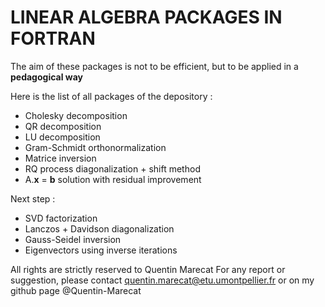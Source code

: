 # LINEAR ALGEBRA PACKAGES IN FORTRAN

The aim of these packages is not to be efficient, but to be applied in a **pedagogical way**

Here is the list of all packages of the depository :
* Cholesky decomposition
* QR decomposition
* LU decomposition
* Gram-Schmidt orthonormalization
* Matrice inversion
* RQ process diagonalization + shift method
* A.**x** = **b** solution with residual improvement

Next step :
* SVD factorization
* Lanczos + Davidson diagonalization
* Gauss-Seidel inversion
* Eigenvectors using inverse iterations

All rights are strictly reserved to Quentin Marecat
For any report or suggestion, please contact quentin.marecat@etu.umontpellier.fr
or on my github page @Quentin-Marecat